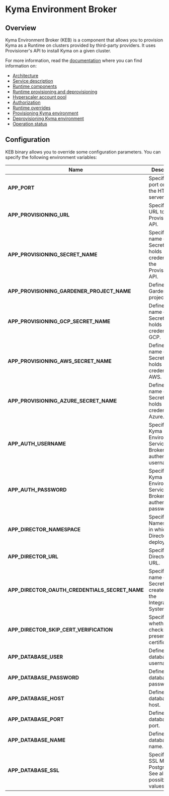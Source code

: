 # Kyma Environment Broker

## Overview

Kyma Environment Broker (KEB) is a component that allows you to provision Kyma as a Runtime on clusters provided by third-party providers. It uses Provisioner's API to install Kyma on a given cluster.

For more information, read the [documentation](../../docs/kyma-environment-broker) where you can find information on:

- [Architecture](https://github.com/kyma-incubator/compass/blob/master/docs/kyma-environment-broker/02-01-architecture.md)
- [Service description](https://github.com/kyma-incubator/compass/blob/master/docs/kyma-environment-broker/03-01-service-description.md)
- [Runtime components](https://github.com/kyma-incubator/compass/blob/master/docs/kyma-environment-broker/03-02-runtime-components.md)
- [Runtime provisioning and deprovisioning](https://github.com/kyma-incubator/compass/blob/master/docs/kyma-environment-broker/03-03-runtime-provisioning-and-deprovisioning.md)
- [Hyperscaler account pool](https://github.com/kyma-incubator/compass/blob/master/docs/kyma-environment-broker/03-04-hyperscaler-account-pool.md)
- [Authorization](https://github.com/kyma-incubator/compass/blob/master/docs/kyma-environment-broker/03-05-authorization.md)
- [Runtime overrides](https://github.com/kyma-incubator/compass/blob/master/docs/kyma-environment-broker/03-06-runtime-overrides.md)
- [Provisioning Kyma environment](https://github.com/kyma-incubator/compass/blob/master/docs/kyma-environment-broker/08-01-provisioning-kyma-environment.md)
- [Deprovisioning Kyma environment](https://github.com/kyma-incubator/compass/blob/master/docs/kyma-environment-broker/08-02-deprovisioning-kyma-environment.md)
- [Operation status](https://github.com/kyma-incubator/compass/blob/master/docs/kyma-environment-broker/08-03-operation-status.md)

## Configuration

KEB binary allows you to override some configuration parameters. You can specify the following environment variables:

| Name | Description | Default value |
|-----|---------|:--------:|
| **APP_PORT** | Specifies the port on which the HTTP server listens. | `8080` |
| **APP_PROVISIONING_URL** | Specifies a URL to the Provisioner's API. | None |
| **APP_PROVISIONING_SECRET_NAME** | Specifies the name of the Secret which holds credentials to the Provisioner's API. | None |
| **APP_PROVISIONING_GARDENER_PROJECT_NAME** | Defines the Gardener project name. | `true` |
| **APP_PROVISIONING_GCP_SECRET_NAME** | Defines the name of the Secret which holds credentials to GCP. | None |
| **APP_PROVISIONING_AWS_SECRET_NAME** | Defines the name of the Secret which holds credentials to AWS. | None |
| **APP_PROVISIONING_AZURE_SECRET_NAME** | Defines the name of the Secret which holds credentials to Azure. | None |
| **APP_AUTH_USERNAME** | Specifies the Kyma Environment Service Broker authentication username. | None |
| **APP_AUTH_PASSWORD** | Specifies the Kyma Environment Service Broker authentication password. | None |
| **APP_DIRECTOR_NAMESPACE** | Specifies the Namespace in which Director is deployed. | `compass-system` |
| **APP_DIRECTOR_URL** | Specifies the Director's URL. | `http://compass-director.compass-system.svc.cluster.local:3000/graphql` |
| **APP_DIRECTOR_OAUTH_CREDENTIALS_SECRET_NAME** | Specifies the name of the Secret created by the Integration System. | `compass-kyma-environment-broker-credentials` |
| **APP_DIRECTOR_SKIP_CERT_VERIFICATION** | Specifies whether TLS checks the presented certificates. | `false` |
| **APP_DATABASE_USER** | Defines the database username. | `postgres` |
| **APP_DATABASE_PASSWORD** | Defines the database user password. | `password` |
| **APP_DATABASE_HOST** | Defines the database host. | `localhost` |
| **APP_DATABASE_PORT** | Defines the database port. | `5432` |
| **APP_DATABASE_NAME** | Defines the database name. | `broker` |
| **APP_DATABASE_SSL** | Specifies the SSL Mode for PostgrSQL. See all the possible values [here](https://www.postgresql.org/docs/9.1/libpq-ssl.html).  | `disable`|
